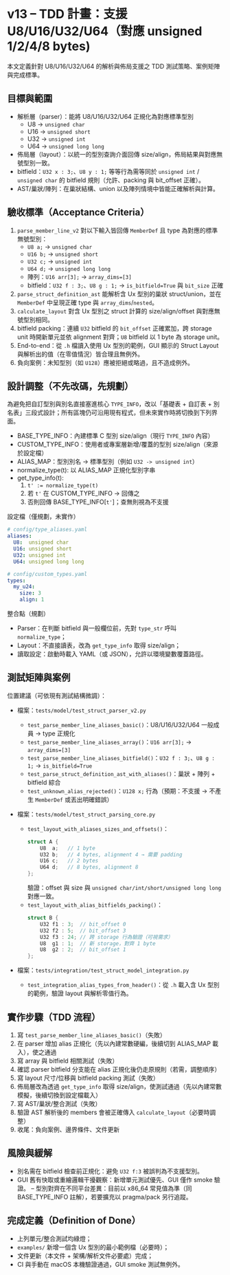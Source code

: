 # v13 – TDD 計畫：支援 U8/U16/U32/U64（對應 unsigned 1/2/4/8 bytes)

本文定義針對 U8/U16/U32/U64 的解析與佈局支援之 TDD 測試策略、案例矩陣與完成標準。

## 目標與範圍

- 解析層（parser）：能將 U8/U16/U32/U64 正規化為對應標準型別
  - U8 → `unsigned char`
  - U16 → `unsigned short`
  - U32 → `unsigned int`
  - U64 → `unsigned long long`
- 佈局層（layout）：以統一的型別查詢介面回傳 size/align，佈局結果與對應無號型別一致。
- bitfield：`U32 x : 3;`、`U8 y : 1;` 等等行為需等同於 `unsigned int` / `unsigned char` 的 bitfield 規則（允許、packing 與 bit_offset 正確）。
- AST/巢狀/陣列：在巢狀結構、union 以及陣列情境中皆能正確解析與計算。

## 驗收標準（Acceptance Criteria）

1. `parse_member_line_v2` 對以下輸入皆回傳 `MemberDef` 且 type 為對應的標準無號型別：
   - `U8 a;` → `unsigned char`
   - `U16 b;` → `unsigned short`
   - `U32 c;` → `unsigned int`
   - `U64 d;` → `unsigned long long`
   - 陣列：`U16 arr[3];` → `array_dims=[3]`
   - bitfield：`U32 f : 3;`、`U8 g : 1;` → `is_bitfield=True` 與 `bit_size` 正確
2. `parse_struct_definition_ast` 能解析含 Ux 型別的巢狀 struct/union，並在 `MemberDef` 中呈現正確 type 與 `array_dims`/`nested`。
3. `calculate_layout` 對含 Ux 型別之 struct 計算的 size/align/offset 與對應無號型別相同。
4. bitfield packing：連續 `U32` bitfield 的 `bit_offset` 正確累加，跨 storage unit 時開新單元並依 alignment 對齊；`U8` bitfield 以 1 byte 為 storage unit。
5. End-to-end：從 `.h` 檔讀入使用 Ux 型別的範例，GUI 顯示的 Struct Layout 與解析出的值（在零值情況）皆合理且無例外。
6. 負向案例：未知型別（如 `U128`）應被拒絕或略過，且不造成例外。

## 設計調整（不先改碼，先規劃）

為避免把自訂型別與別名直接塞進核心 `TYPE_INFO`，改以「基礎表 + 自訂表 + 別名表」三段式設計；所有區塊仍可沿用現有程式，但未來實作時將切換到下列界面。

- BASE_TYPE_INFO：內建標準 C 型別 size/align（現行 `TYPE_INFO` 內容）
- CUSTOM_TYPE_INFO：使用者或專案層新增/覆蓋的型別 size/align（來源於設定檔）
- ALIAS_MAP：型別別名 → 標準型別（例如 `U32 -> unsigned int`）
- normalize_type(t): 以 ALIAS_MAP 正規化型別字串
- get_type_info(t):
  1) `t' := normalize_type(t)`
  2) 若 `t'` 在 CUSTOM_TYPE_INFO → 回傳之
  3) 否則回傳 BASE_TYPE_INFO[`t'`]；查無則視為不支援

設定檔（僅規劃，未實作）
```yaml
# config/type_aliases.yaml
aliases:
  U8:  unsigned char
  U16: unsigned short
  U32: unsigned int
  U64: unsigned long long

# config/custom_types.yaml
types:
  my_u24:
    size: 3
    align: 1
```

整合點（規劃）
- Parser：在判斷 bitfield 與一般欄位前，先對 `type_str` 呼叫 `normalize_type`；
- Layout：不直接讀表，改為 `get_type_info` 取得 size/align；
- 讀取設定：啟動時載入 YAML（或 JSON），允許以環境變數覆蓋路徑。

## 測試矩陣與案例

位置建議（可依現有測試結構微調）：

- 檔案：`tests/model/test_struct_parser_v2.py`
  - `test_parse_member_line_aliases_basic()`：U8/U16/U32/U64 一般成員 → type 正規化
  - `test_parse_member_line_aliases_array()`：`U16 arr[3];` → `array_dims=[3]`
  - `test_parse_member_line_aliases_bitfield()`：`U32 f : 3;`、`U8 g : 1;` → `is_bitfield=True`
  - `test_parse_struct_definition_ast_with_aliases()`：巢狀 + 陣列 + bitfield 綜合
  - `test_unknown_alias_rejected()`：`U128 x;` 行為（預期：不支援 → 不產生 `MemberDef` 或丟出明確錯誤）

- 檔案：`tests/model/test_struct_parsing_core.py`
  - `test_layout_with_aliases_sizes_and_offsets()`：
    ```c
    struct A {
        U8  a;   // 1 byte
        U32 b;   // 4 bytes, alignment 4 → 需要 padding
        U16 c;   // 2 bytes
        U64 d;   // 8 bytes, alignment 8
    };
    ```
    驗證：offset 與 size 與 `unsigned char/int/short/unsigned long long` 對應一致。
  - `test_layout_with_alias_bitfields_packing()`：
    ```c
    struct B {
        U32 f1 : 3;  // bit_offset 0
        U32 f2 : 5;  // bit_offset 3
        U32 f3 : 24; // 跨 storage 行為驗證（可視需求）
        U8  g1 : 1;  // 新 storage，對齊 1 byte
        U8  g2 : 2;  // bit_offset 1
    };
    ```

- 檔案：`tests/integration/test_struct_model_integration.py`
  - `test_integration_alias_types_from_header()`：從 `.h` 載入含 Ux 型別的範例，驗證 layout 與解析零值行為。

## 實作步驟（TDD 流程）

1. 寫 `test_parse_member_line_aliases_basic()`（失敗）
2. 在 parser 增加 alias 正規化（先以內建常數硬編，後續切到 ALIAS_MAP 載入），使之通過
3. 寫 array 與 bitfield 相關測試（失敗）
4. 確認 parser bitfield 分支能在 alias 正規化後仍走原規則（若需，調整順序）
5. 寫 layout 尺寸/位移與 bitfield packing 測試（失敗）
6. 佈局層改為透過 `get_type_info` 取得 size/align，使測試通過（先以內建常數模擬，後續切換到設定檔載入）
7. 寫 AST/巢狀/整合測試（失敗）
8. 驗證 AST 解析後的 members 會被正確傳入 `calculate_layout`（必要時調整）
9. 收尾：負向案例、邊界條件、文件更新

## 風險與緩解

- 別名需在 bitfield 檢查前正規化：避免 `U32 f:3` 被誤判為不支援型別。
- GUI 舊有快取或重繪邏輯干擾觀察：新增單元測試優先、GUI 僅作 smoke 驗證。
– 型別對齊在不同平台差異：目前以 x86_64 常見值為準（同 BASE_TYPE_INFO 註解），若要擴充以 pragma/pack 另行追蹤。

## 完成定義（Definition of Done）

- 上列單元/整合測試均綠燈；
- `examples/` 新增一個含 Ux 型別的最小範例檔（必要時）；
- 文件更新（本文件 + 架構/解析文件必要處）完成；
- CI 與手動在 macOS 本機驗證通過，GUI smoke 測試無例外。
